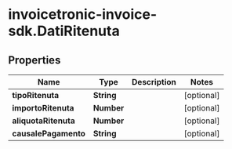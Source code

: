 # invoicetronic-invoice-sdk.DatiRitenuta

## Properties

Name | Type | Description | Notes
------------ | ------------- | ------------- | -------------
**tipoRitenuta** | **String** |  | [optional] 
**importoRitenuta** | **Number** |  | [optional] 
**aliquotaRitenuta** | **Number** |  | [optional] 
**causalePagamento** | **String** |  | [optional] 


